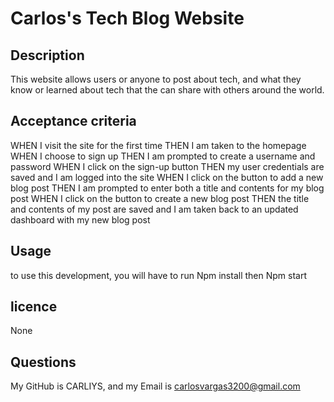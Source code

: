 # Carlos's Tech Blog Website

## Description
This website allows users or anyone to post about tech, and what they know or learned about tech 
that the can share with others around the world.

## Acceptance criteria
WHEN I visit the site for the first time
THEN I am taken to the homepage
WHEN I choose to sign up
THEN I am prompted to create a username and password
WHEN I click on the sign-up button
THEN my user credentials are saved and I am logged into the site
WHEN I click on the button to add a new blog post
THEN I am prompted to enter both a title and contents for my blog post
WHEN I click on the button to create a new blog post
THEN the title and contents of my post are saved and I am taken back to an updated dashboard with my new blog post

## Usage
to use this development, you will have to run Npm install then Npm start

## licence
None

## Questions
My GitHub is CARLIYS, and my Email is carlosvargas3200@gmail.com





